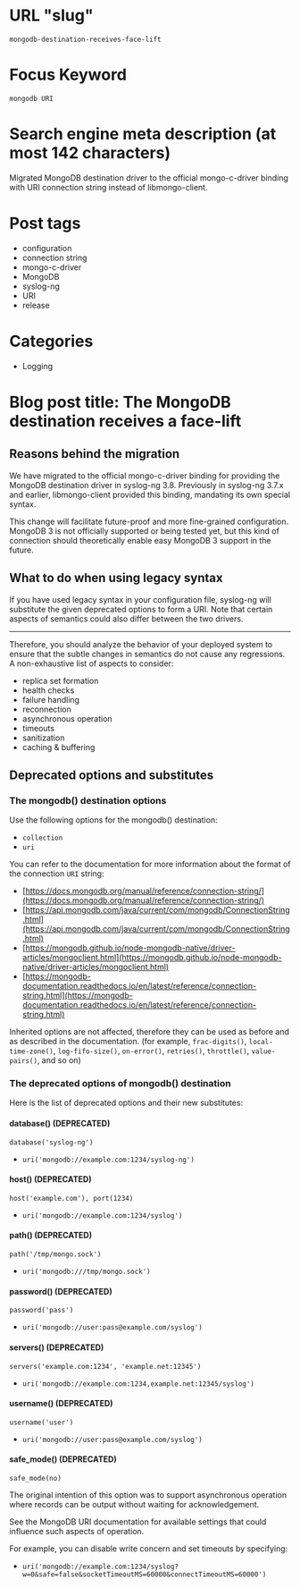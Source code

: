 # URL "slug"
`mongodb-destination-receives-face-lift`

# Focus Keyword
`mongodb URI`

# Search engine meta description (at most 142 characters)
Migrated MongoDB destination driver to the official mongo-c-driver binding
with URI connection string instead of libmongo-client.

# Post tags

* configuration
* connection string
* mongo-c-driver
* MongoDB
* syslog-ng
* URI
* release

# Categories

* Logging

# Blog post title: The MongoDB destination receives a face-lift

## Reasons behind the migration

We have migrated to the official mongo-c-driver binding for providing the
MongoDB destination driver
in syslog-ng 3.8.
Previously in syslog-ng 3.7.x and earlier,
libmongo-client provided this binding,
mandating its own special syntax.

This change will facilitate future-proof and more fine-grained configuration.
MongoDB 3 is not officially supported or being tested yet,
but this kind of connection should
theoretically enable easy MongoDB 3 support in the future.

## What to do when using legacy syntax

If you have used legacy syntax in your configuration file,
syslog-ng will substitute the given deprecated options to form a URI.
Note that certain aspects of semantics could also differ
between the two drivers.

---

Therefore, you should analyze the behavior of your deployed system to ensure
that the subtle changes in semantics do not cause any regressions.
A non-exhaustive list of aspects to consider:

* replica set formation
* health checks
* failure handling
* reconnection
* asynchronous operation
* timeouts
* sanitization
* caching & buffering

## Deprecated options and substitutes

### The mongodb() destination options

Use the following options for the mongodb() destination:

* `collection`
* `uri`

You can refer to the documentation for more information about the format of the connection `URI` string:

* [https://docs.mongodb.org/manual/reference/connection-string/](https://docs.mongodb.org/manual/reference/connection-string/)
* [https://api.mongodb.com/java/current/com/mongodb/ConnectionString.html](https://api.mongodb.com/java/current/com/mongodb/ConnectionString.html)
* [https://mongodb.github.io/node-mongodb-native/driver-articles/mongoclient.html](https://mongodb.github.io/node-mongodb-native/driver-articles/mongoclient.html)
* [https://mongodb-documentation.readthedocs.io/en/latest/reference/connection-string.html](https://mongodb-documentation.readthedocs.io/en/latest/reference/connection-string.html)

Inherited options are not affected, therefore they can be used as before and
as described in the documentation.
(for example,
`frac-digits()`,
`local-time-zone()`,
`log-fifo-size()`,
`on-error()`,
`retries()`,
`throttle()`,
`value-pairs()`,
and so on)

### The deprecated options of mongodb() destination

Here is the list of deprecated options and their new substitutes:

#### database() (DEPRECATED)
`database('syslog-ng')`

* `uri('mongodb://example.com:1234/syslog-ng')`

#### host() (DEPRECATED)
`host('example.com'), port(1234)`

* `uri('mongodb://example.com:1234/syslog')`

#### path() (DEPRECATED)
`path('/tmp/mongo.sock')`

* `uri('mongodb:///tmp/mongo.sock')`

#### password() (DEPRECATED)
`password('pass')`

* `uri('mongodb://user:pass@example.com/syslog')`

#### servers() (DEPRECATED)
`servers('example.com:1234', 'example.net:12345')`

* `uri('mongodb://example.com:1234,example.net:12345/syslog')`

#### username() (DEPRECATED)
`username('user')`

* `uri('mongodb://user:pass@example.com/syslog')`

#### safe_mode() (DEPRECATED)
`safe_mode(no)`

The original intention of this option was to support asynchronous operation
where records can be output without waiting for acknowledgement.

See the MongoDB URI documentation for available settings
that could influence such aspects of operation.

For example, you can disable write concern and set timeouts by specifying:

* `uri('mongodb://example.com:1234/syslog?w=0&safe=false&socketTimeoutMS=60000&connectTimeoutMS=60000')`
